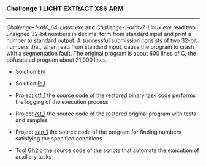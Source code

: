 ### Challenge 1 **LIGHT EXTRACT X86 ARM**
____

*Challenge-1-x86_64-Linux.exe* and *Challenge-1-armv7-Linux.exe* read two unsigned 32-bit numbers in decimal form from standard input and print a number to standard output.
A successful submission consists of two 32-bit numbers that, when read from standard input, cause the program to crash with a segmentation fault.
The original program is about 600 lines of C, the obfuscated program about 21,000 lines.

- Solution [EN](sol_en.pdf)
- Solution [RU](sol_ru.pdf)

- Project [ctf_1](ctf_1)
the source code of the restored binary task code performs the logging of the execution process
- Project [rst_1](rst_1)
the source code of the restored original program with tests and samples
- Project [scn_1](scn_1)
the source code of the program for finding numbers satisfying the specified conditions

- Tool [Gh2io](Gh2io)
the source code of the scripts that automate the execution of auxiliary tasks
